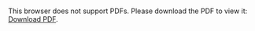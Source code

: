 <object data="christ-in-song/CIS1908pdfs/323.pdf" type="application/pdf" width="100%" height="1024px">
    <embed src="christ-in-song/CIS1908pdfs/323.pdf">
        <p>This browser does not support PDFs. Please download the PDF to view it: <a href="christ-in-song/CIS1908pdfs/323.pdf">Download PDF</a>.</p>
    </embed>
</object>

